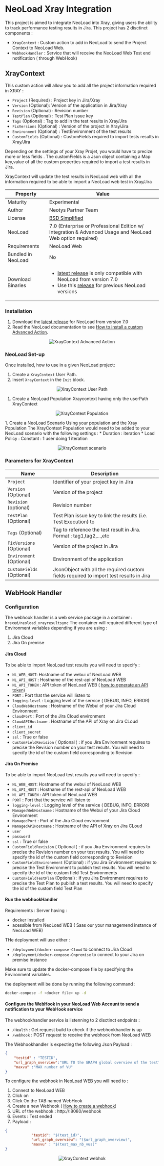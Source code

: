 # NeoLoad Xray Integration

This project is aimed to integrate NeoLoad into Xray, giving users the ability to track performance testing results in Jira.
This project has 2 disctinct components :
* `XrayContext` : Custom action to add in NeoLoad to send the Project Context to NeoLoad Web.
* `WebhookHandler` : Service that will receive the NeoLoad Web Test end notification ( through WebHook)
## XrayContext
This custom action will allow you to add all the project information required in XRAY :
   * `Project` (Required) : Project key in Jira/Xray
   * `Version` (Optional): Version of the application in Jira/Xray
   * `Revision` (Optional) : Revision number
   * `TestPlan` (Optional) : Test Plan issue key
   * `Tags` (Optional) : Tag to add in the test results in Xray/Jira
   * `FixVersions` (Optional) : Version of the project in Xray/Jira
   * `Environment` (Optional) : TestEnvironment of the test results
   * `CustomFields` (Optional) : CustomFields required to import tests results in Xray/Jira

Depending on the settings of your Xray Projet, you would have to precize more or less fields .
The customFields is a Json object containing a Map key,value of all the custom properties required to import a test results in Jira.

XrayContext will update the test results in NeoLoad web with all the information required to be able to import a NeoLoad web test in Xray/Jira

     
| Property | Value |
| -----| -------------- |
| Maturity | Experimental |
| Author   | Neotys Partner Team |
| License  | [BSD Simplified](https://www.neotys.com/documents/legal/bsd-neotys.txt) |
| NeoLoad  | 7.0 (Enterprise or Professional Edition w/ Integration & Advanced Usage and NeoLoad Web option required)|
| Requirements | NeoLoad Web |
| Bundled in NeoLoad | No
| Download Binaries | <ul><li>[latest release]() is only compatible with NeoLoad from version 7.0</li><li> Use this [release](https://github.com/Neotys-Labs/Dynatrace/releases/tag/Neotys-Labs%2FDynatrace.git-2.0.10) for previous NeoLoad versions</li></ul>|

### Installation

1. Download the [latest release]() for NeoLoad from version 7.0
1. Read the NeoLoad documentation to see [How to install a custom Advanced Action](https://www.neotys.com/documents/doc/neoload/latest/en/html/#25928.htm).

<p align="center"><img src="/screenshots/custom_action.png" alt="XrayContext Advanced Action" /></p>

### NeoLoad Set-up

Once installed, how to use in a given NeoLoad project:

1. Create a `XrayContext` User Path.
1. Insert `XrayContext` in the `Init` block.
<p align="center"><img src="/screenshots/vu.png" alt="XrayContext User Path" /></p>


1. Create a NeoLoad Population Xraycontext having only the userPath XrayContext
<p align="center"><img src="/screenshots/population.png" alt="XrayContext Population" /></p>
1. Create a NeoLoad Scenario Using your population and the Xray Population
The XrayContext Population would need to be added to your NeoLoad scenario with the following settings :
* Duration : iteration
* Load Policy : Constant : 1 user doing 1 iteration
<p align="center"><img src="/screenshots/scenario.png" alt="XrayContext scenario" /></p>

### Parameters for XrayContext
   
| Name             | Description |
| -----            | ----- |
| `Project`      | Identifier of your project key in Jira |
| `Version`  (Optional) |  Version of the project |
| `Revision` (optional)  |  Revision number |
| `TestPlan` (Optional) |  Test Plan issue key to link the results (i.e. Test Execution) to |
| `Tags` (Optional) | Tag to reference the test result in Jira. Format : tag1,tag2,...,etc |
| `FixVersions` (Optional) | Version of the project in Jira|
| `Environment` (Optional) | Environment of the application  |
| `CustomFields` (Optional) | JsonObject with all the required custom fields required to import test results in Jira |



## WebHook Handler

### Configuration
The webhook handler is a web service package in a container : `hrexed/neoload_xrayresultsync`
The container will required different type of Environment variables depending if you are using :
1. Jira Cloud
1. Jira On premise

#### Jira Cloud
To be able to import NeoLoad test results you will need to specify :
* `NL_WEB_HOST`: Hostname of the webui of NeoLoad WEB
* `NL_API_HOST` : Hostname of the rest-api of NeoLoad WEB
* `NL_API_TOKEN` : API token of NeoLoad WEB ( [how to generate an API token](https://www.neotys.com/documents/doc/nlweb/latest/en/html/#24270.htm))
* `PORT`  : Port that the service will listen to
* `logging-level` : Logging level of the service ( DEBUG, INFO, ERROR)
* `CloudWebHostname` : Hostname of the Webui of your Jira Cloud Environment
* `CloudPort` : Port of the Jira Cloud environment
* `CloudAPIHostname` : Hostname of the API of Xray on Jira CLoud
* `client_id` 
* `client_secret`
* `ssl` : True or false
* `CustomFieldRevision` ( Optional ) : if you Jira Environment requires to precise the Revision number on your test results. You will need to specify the id of the custom field corresponding to Revision

#### Jira On Premise
To be able to import NeoLoad test results you will need to specify :
* `NL_WEB_HOST`: Hostname of the webui of NeoLoad WEB
* `NL_API_HOST` : Hostname of the rest-api of NeoLoad WEB
* `NL_API_TOKEN` : API token of NeoLoad WEB
* `PORT`  : Port that the service will listen to
* `logging-level` : Logging level of the service ( DEBUG, INFO, ERROR)
* `ManagedWebHostname` : Hostname of the Webui of your Jira Cloud Environment
* `ManagedPort` : Port of the Jira Cloud environment
* `ManagedAPIHostname` : Hostname of the API of Xray on Jira CLoud
* `user` 
* `password`
* `ssl` : True or false
* `CustomFieldRevision` ( Optional ) : if you Jira Environment requires to precise the Revision number on your test results. You will need to specify the id of the custom field corresponding to Revision
* `CustomFieldEnvironement` (Optional) : if you Jira Environment requires to precise the Test Environment to publish test results. You will need to specify the id of the custom field Test Environments
* `CustomFieldTestPlan` (Optional) : if you Jira Environment requires to precise the Test Plan to publish a test results. You will need to specify the id of the custom field Test Plan

#### Run the webhookHandler

Requirements : Server having :
* docker installed
* acessible from NeoLoad WEB ( Saas our your managemend instance of NeoLoad WEB)

THe deployment will use either :
* `/deployment/docker-compose-Cloud` to connect to Jira Cloud
* `/deployment/docker-compose-Onpremise` to connect to your Jira on premise instance

Make sure to update the docker-compose file by specifying the Environment variables.

the deployment will be done by running the following command :
```bash
docker-compose -f <docker file> up -d
```
#### Configure the WebHook in your NeoLoad Web Account to send a notification to your WebHook service

The webhookhandler service is listenning to 2 disctinct endpoints :
* `/Health` : Get request build to check if the webhookhandler is up
* `/webhook` : POST request to receive the webhook from NeoLoad WEB

The Webhookhandler is expecting the following Json Payload :
```json
{
	"testid" : "TESTID",
	"url_graph_overview":"URL TO the GRAPH global overview of the test",
	"maxvu" :"MAX number of VU"
}
```

To configure the webhook in NeoLoad WEB you will need to :
1. Connect to NeoLoad WEB
2. Click on 
3. Click On the TAB named WebHook
4. Create a new Webhook ( [How to create a webhook](https://www.neotys.com/documents/doc/nlweb/latest/en/html/#27141.htm))
5. URL of the webhook : http://<IP of you WEBHOOKHANDLER>:8080/webhook
6. Events : Test ended
7. Payload :
```json
{
            "testid": "$(test_id)",
            "url_graph_overview": "($url_graph_overview)",
            "maxvu" : "$(test_max_nb_vus)"
}
```
<p align="center"><img src="/screenshots/webhook.png" alt="XrayContext webhok" /></p>
